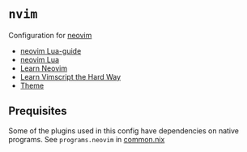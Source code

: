 # `nvim`

Configuration for [neovim](https://neovim.io) 

- [neovim Lua-guide](https://neovim.io/doc/user/lua-guide.html)  
- [neovim Lua](https://neovim.io/doc/user/lua.html)  
- [Learn Neovim](https://ofirgall.github.io/learn-nvim/)  
- [Learn Vimscript the Hard Way](https://learnvimscriptthehardway.stevelosh.com)  
- [Theme](https://github.com/catppuccin/nvim)  

## Prequisites

Some of the plugins used in this config have dependencies on native programs. See `programs.neovim` in [common.nix](https://github.com/cvknage/dotfiles/blob/main/nix/homes/common.nix)
